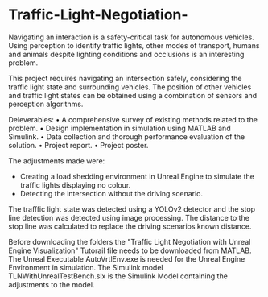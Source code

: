 # Traffic-Light-Negotiation-

Navigating an interaction is a safety-critical task for autonomous vehicles. Using perception to identify traffic lights, other modes of transport, humans and animals despite lighting conditions and occlusions is an interesting problem.

This project requires navigating an intersection safely, considering the traffic light state and surrounding vehicles. The position of other vehicles and traffic light states can be obtained using a combination of sensors and perception algorithms.

Deleverables:
• A comprehensive survey of existing methods related to the problem.
• Design implementation in simulation using MATLAB and Simulink.
• Data collection and thorough performance evaluation of the solution.
• Project report.
• Project poster.

The adjustments made were:
- Creating a load shedding environment in Unreal Engine to simulate the traffic lights displaying no colour.
- Detecting the intersection without the driving scenario.
  
The trafffic light state was detected using a YOLOv2 detector and the stop line detection was detected using image processing. 
The distance to the stop line was calculated to replace the driving scenarios known distance.  

Before downloading the folders the "Traffic Light Negotiation with Unreal Engine Visualization" Tutorail file needs to be downloaded from MATLAB. 
The Unreal Executable AutoVrtlEnv.exe is needed for the Unreal Engine Environment in simulation. The Simulink model TLNWithUnrealTestBench.slx
is the Simulink Model containing the adjustments to the model. 
